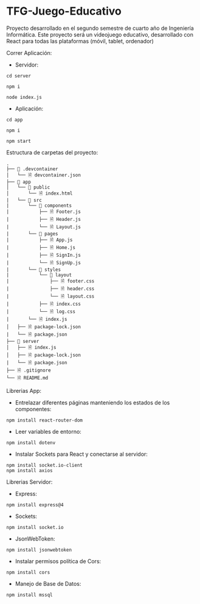 # TFG-Juego-Educativo
Proyecto desarrollado en el segundo semestre de cuarto año de Ingeniería Informática. Este proyecto será un videojuego educativo, desarrollado con React para todas las plataformas (móvil, tablet, ordenador)

Correr Aplicación:

- Servidor:

```
cd server
```
```
npm i
```
```
node index.js
```

- Aplicación:

```
cd app
```
```
npm i
```
```
npm start
```

Estructura de carpetas del proyecto:

```
.
├── 📁 .devcontainer
│   └── 🗎 devcontainer.json
├── 📁 app
│   └── 📁 public
│       └── 🗎 index.html
|   └── 📁 src
|       └── 📁 components
|           ├── 🗎 Footer.js
|           ├── 🗎 Header.js
|           └── 🗎 Layout.js
|       └── 📁 pages
|           ├── 🗎 App.js
|           ├── 🗎 Home.js
|           ├── 🗎 SignIn.js
|           └── 🗎 SignUp.js
|       └── 📁 styles
|           └── 📁 layout
|               ├── 🗎 footer.css
|               ├── 🗎 header.css
|               └── 🗎 layout.css
|           ├── 🗎 index.css
|           └── 🗎 log.css
|       └── 🗎 index.js
│   ├── 🗎 package-lock.json
|   └── 🗎 package.json
├── 📁 server
│   ├── 🗎 index.js
│   ├── 🗎 package-lock.json
|   └── 🗎 package.json
├── 🗎 .gitignore
└── 🗎 README.md
```

Librerias App:

- Entrelazar diferentes páginas manteniendo los estados de los componentes:

```
npm install react-router-dom
```

- Leer variables de entorno:

```
npm install dotenv
```

- Instalar Sockets para React y conectarse al servidor:

```
npm install socket.io-client
npm install axios
```

Librerias Servidor:

- Express:

```
npm install express@4
```

- Sockets:

```
npm install socket.io
```

- JsonWebToken:

```
npm install jsonwebtoken
```

- Instalar permisos política de Cors:

```
npm install cors
```

- Manejo de Base de Datos:

```
npm install mssql
```
